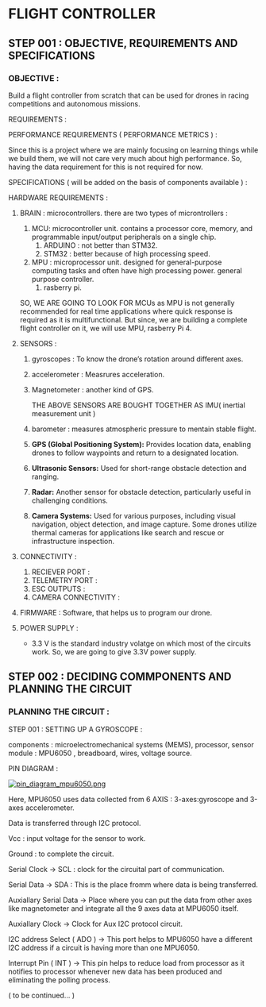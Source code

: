 # FLIGHT CONTROLLER

## STEP 001 : OBJECTIVE, REQUIREMENTS AND SPECIFICATIONS

### OBJECTIVE :

Build a flight controller from scratch that can be used for drones in racing competitions and autonomous missions.

REQUIREMENTS  :

PERFORMANCE REQUIREMENTS ( PERFORMANCE METRICS ) :

Since this is a project where we are mainly focusing on learning things while we build them, we will not care very much about high performance. So, having the data requirement for this is not required for now.

SPECIFICATIONS ( will be added on the basis of components available ) :

HARDWARE REQUIREMENTS : 

1. BRAIN : microcontrollers. there are two types of microntrollers :
    1. MCU: microcontroller unit.  contains a processor core, memory, and programmable input/output peripherals on a single chip.
        1. ARDUINO : not better than STM32.
        2. STM32 : better because of high processing speed.
    2. MPU : microprocessor unit.  designed for general-purpose computing tasks and often have high processing power. general purpose controller.
        1. rasberry pi.
    
    SO, WE ARE GOING TO LOOK FOR MCUs as MPU is not generally recommended for real time applications where quick response is required as it is multifunctional. But since, we are building a complete flight controller on it, we will use MPU, rasberry Pi 4.
    
2. SENSORS : 
    1. gyroscopes : To know the drone’s rotation around different axes.
    2.  accelerometer : Measrures acceleration.
    3. Magnetometer : another kind of GPS.
        
        THE ABOVE SENSORS ARE BOUGHT TOGETHER AS IMU( inertial measurement unit )
        
    4. barometer : measures atmospheric pressure to mentain stable flight.
    5. **GPS (Global Positioning System):** Provides location data, enabling drones to follow waypoints and return to a designated location. 
    6. **Ultrasonic Sensors:** Used for short-range obstacle detection and ranging.
    7. **Radar:** Another sensor for obstacle detection, particularly useful in challenging conditions.
    8. **Camera Systems:** Used for various purposes, including visual navigation, object detection, and image capture. Some drones utilize thermal cameras for applications like search and rescue or infrastructure inspection.
3. CONNECTIVITY :
    1. RECIEVER PORT :
    2. TELEMETRY PORT :
    3. ESC OUTPUTS : 
    4. CAMERA CONNECTIVITY :
4. FIRMWARE : Software, that helps us to program our drone.
5. POWER SUPPLY :
    - 3.3 V is the standard industry volatge on which most of the circuits work. So, we are going to give 3.3V power supply.

## STEP 002 : DECIDING COMMPONENTS AND PLANNING THE CIRCUIT

### PLANNING THE CIRCUIT :
  STEP 001 : 
SETTING UP A GYROSCOPE : 

components : microelectromechanical systems (MEMS), processor, sensor module : MPU6050 , breadboard, wires, voltage source.

PIN DIAGRAM : 

[![pin_diagram_mpu6050.png](attachment:de70c617-09f5-4078-aac0-db606f2674d9:20241114235404375.png)](https://www.ariat-tech.com/upfile/images/a2/20241114235404375.png)

Here, MPU6050 uses data collected from 6 AXIS : 3-axes:gyroscope and 3-axes accelerometer.

Data is transferred through I2C protocol. 

Vcc : input voltage for the sensor to work.

Ground : to complete the circuit.


Serial Clock → SCL : clock for the circuital part of communication.

Serial Data → SDA : This is the place fromm where data is being transferred.

Auxiallary Serial Data → Place where you can put the data from other axes like magnetometer and integrate all the 9 axes data at MPU6050 itself.

Auxiallary Clock → Clock for Aux I2C protocol circuit.

I2C address Select ( ADO ) → This port helps to MPU6050 have a different I2C address if a circuit is having more than one MPU6050.

Interrupt Pin ( INT ) → This pin helps to reduce load from processor as it notifies to processor whenever new data has been produced and eliminating the polling process.

( to be continued… )
